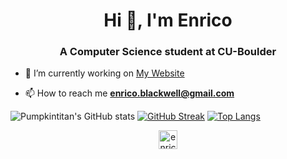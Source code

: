 <h1 align="center">Hi 👋, I'm Enrico</h1>
<h3 align="center">A Computer Science student at CU-Boulder</h3>

- 🔭 I’m currently working on [My Website](https://enricoblackwell.com)

- 📫 How to reach me [**enrico.blackwell@gmail.com**](mailto:enrico.blackwell@gmail.com)



![Pumpkintitan's GitHub stats](https://github-readme-stats.vercel.app/api?username=Pumpkintitan&show_icons=true&theme=vue-dark&count_private=true)
[![GitHub Streak](https://streak-stats.demolab.com?user=Pumpkintitan&theme=vue-dark&mode=weekly)](https://git.io/streak-stats)
[![Top Langs](https://github-readme-stats.vercel.app/api/top-langs/?username=Pumpkintitan&layout=compact&theme=vue-dark)](https://github.com/anuraghazra/github-readme-stats)

<p align="center">
<a href="https://linkedin.com/in/enrico-blackwell-ab5677168" target="blank"><img align="center" src="https://cdn.jsdelivr.net/npm/simple-icons@3.0.1/icons/linkedin.svg" alt="enrico-blackwell-ab5677168" height="30" width="30" /></a>
</p>
